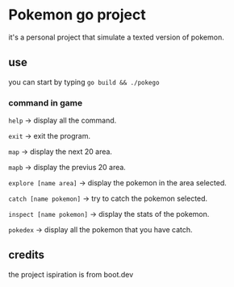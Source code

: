 # Pokemon go project

it's a personal project that simulate a texted version of pokemon.

## use

you can start by typing `go build && ./pokego`

### command in game

`help` -> display all the command.

`exit` -> exit the program.

`map` -> display the next 20 area.

`mapb` -> display the previus 20 area.

`explore [name area]` -> display the pokemon in the area selected.

`catch [name pokemon]` -> try to catch the pokemon selected.

`inspect [name pokemon]` -> display the stats of the pokemon.

`pokedex` -> display all the pokemon that you have catch.


## credits

the project ispiration is from boot.dev
